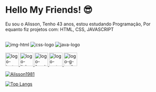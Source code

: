 # Hello My Friends! 😎


Eu sou o Alisson, Tenho 43 anos, estou estudando Programação, Por equanto fiz projetos com: HTML, CSS, JAVASCRIPT
<br>

<br>

<img src="https://img.shields.io/badge/HTML5-E34F26?style=for-the-badge&logo=html5&logoColor=white" alt="img-html"/>

<img src="https://img.shields.io/badge/CSS-239120?&style=for-the-badge&logo=css3&logoColor=white" alt="css-logo"/>

<img src="https://img.shields.io/badge/JavaScript-F7DF1E?style=for-the-badge&logo=javascript&logoColor=black" alt="java-logo"/>

<br>

<br>

<div>
<a href="https://www.instagram.com/alissondreza1981/"/>
  <img Width="42px" src="https://github.com/user-attachments/assets/d99d13f3-5d96-4247-9936-8ca5b8b7520c" alt="logo-insta"/>
   </a>

  <a href="https://www.linkedin.com/in/alisson-vieira-5095042b1/"/>
    <img width="42px" src="https://github.com/user-attachments/assets/6313074f-74ef-48b4-9128-cc2a368e7c28" alt="logo-linkedin" />
     </a>

<a href="https://web.facebook.com/alisson.vieira.336/">
<img width=42px src="https://github.com/user-attachments/assets/d4383f8a-e814-4ff3-96f9-625bfbc07642" alt="logo-facebook"/>
</a>


<a href="tel:55-12-982563607"/>
<img width= 42px src="https://github.com/user-attachments/assets/944bd81e-a687-46a4-8f2f-708d82c95c5d" alt="logo-wats"/>
</a>

<a href="mailto:vierine1981@gmail.com">
<img width= 42px src="https://github.com/user-attachments/assets/f71b7298-77da-4aa9-89bc-356a0c6091ed" alt="logo-g-mail"/>
</a>


[![Alisson1981](https://github-readme-stats.vercel.app/api?username=alisson)](https://github.com/anuraghazra/github-readme-stats)


[![Top Langs](https://github-readme-stats.vercel.app/api/top-langs/?username=anuraghazra&layout=donut-vertical)](https://github.com/anuraghazra/github-readme-stats)
